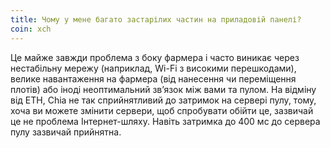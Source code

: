 ```yaml
---
title: Чому у мене багато застарілих частин на приладовій панелі?
coin: xch
---
```


Це майже завжди проблема з боку фармера і часто виникає через нестабільну мережу (наприклад, Wi-Fi з високими перешкодами), велике навантаження на фармера (від нанесення чи переміщення плотів) або іноді неоптимальний зв’язок між вами та пулом. На відміну від ETH, Chia не так сприйнятливий до затримок на сервері пулу, тому, хоча ви можете змінити сервери, щоб спробувати обійти це, зазвичай це не проблема Інтернет-шляху. Навіть затримка до 400 мс до сервера пулу зазвичай прийнятна.
